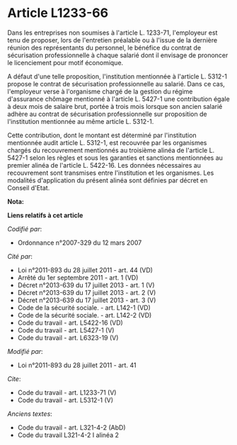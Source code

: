 # Article L1233-66

Dans les entreprises non soumises à l'article L. 1233-71, l'employeur est tenu de proposer, lors de l'entretien préalable ou
à l'issue de la dernière réunion des représentants du personnel, le bénéfice du contrat de sécurisation professionnelle à
chaque salarié dont il envisage de prononcer le licenciement pour motif économique. 

A défaut d'une telle proposition, l'institution mentionnée à l'article L. 5312-1 propose le contrat de sécurisation
professionnelle au salarié. Dans ce cas, l'employeur verse à l'organisme chargé de la gestion du régime d'assurance chômage
mentionné à l'article L. 5427-1 une contribution égale à deux mois de salaire brut, portée à trois mois lorsque son ancien
salarié adhère au contrat de sécurisation professionnelle sur proposition de l'institution mentionnée au même article L.
5312-1. 

Cette contribution, dont le montant est déterminé par l'institution mentionnée audit article L. 5312-1, est recouvrée par les
organismes chargés du recouvrement mentionnés au troisième alinéa de l'article L. 5427-1 selon les règles et sous les
garanties et sanctions mentionnées au premier alinéa de l'article L. 5422-16. Les données nécessaires au recouvrement sont
transmises entre l'institution et les organismes. Les modalités d'application du présent alinéa sont définies par décret en
Conseil d'Etat.

**Nota:**



**Liens relatifs à cet article**

_Codifié par_:

  - Ordonnance n°2007-329 du 12 mars 2007

_Cité par_:

  - Loi n°2011-893 du 28 juillet 2011 - art. 44 (VD)
  - Arrêté du 1er septembre 2011 - art. 1 (VD)
  - Décret n°2013-639 du 17 juillet 2013 - art. 1 (V)
  - Décret n°2013-639 du 17 juillet 2013 - art. 2 (V)
  - Décret n°2013-639 du 17 juillet 2013 - art. 3 (V)
  - Code de la sécurité sociale. - art. L142-1 (VD)
  - Code de la sécurité sociale. - art. L142-2 (VD)
  - Code du travail - art. L5422-16 (VD)
  - Code du travail - art. L5427-1 (V)
  - Code du travail - art. L6323-19 (V)

_Modifié par_:

  - Loi n°2011-893 du 28 juillet 2011 - art. 41

_Cite_:

  - Code du travail - art. L1233-71 (V)
  - Code du travail - art. L5312-1 (V)

_Anciens textes_:

  - Code du travail - art. L321-4-2 (AbD)
  - Code du travail L321-4-2 I alinéa 2
